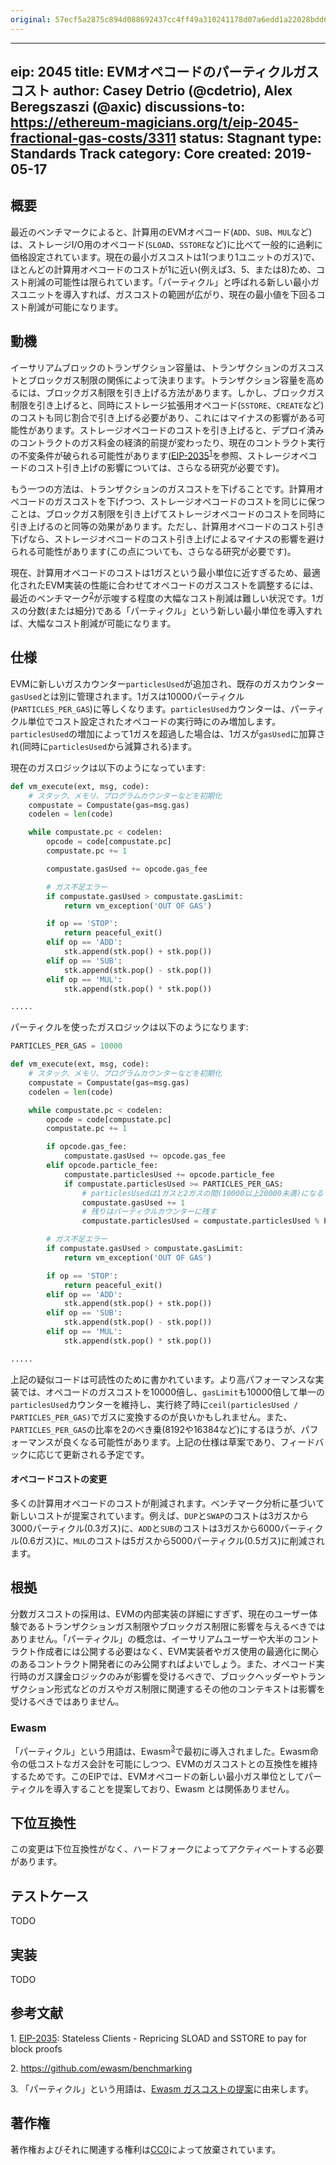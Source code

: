 ```yaml
---
original: 57ecf5a2875c894d088692437cc4ff49a310241178d07a6edd1a22028bdd6194
---
```


---
eip: 2045
title: EVMオペコードのパーティクルガスコスト
author: Casey Detrio (@cdetrio), Alex Beregszaszi (@axic)
discussions-to: https://ethereum-magicians.org/t/eip-2045-fractional-gas-costs/3311
status: Stagnant
type: Standards Track
category: Core
created: 2019-05-17
---

## 概要
最近のベンチマークによると、計算用のEVMオペコード(`ADD`、`SUB`、`MUL`など)は、ストレージI/O用のオペコード(`SLOAD`、`SSTORE`など)に比べて一般的に過剰に価格設定されています。現在の最小ガスコストは1(つまり1ユニットのガス)で、ほとんどの計算用オペコードのコストが1に近い(例えば3、5、または8)ため、コスト削減の可能性は限られています。「パーティクル」と呼ばれる新しい最小ガスユニットを導入すれば、ガスコストの範囲が広がり、現在の最小値を下回るコスト削減が可能になります。

## 動機
イーサリアムブロックのトランザクション容量は、トランザクションのガスコストとブロックガス制限の関係によって決まります。トランザクション容量を高めるには、ブロックガス制限を引き上げる方法があります。しかし、ブロックガス制限を引き上げると、同時にストレージ拡張用オペコード(`SSTORE`、`CREATE`など)のコストも同じ割合で引き上げる必要があり、これにはマイナスの影響がある可能性があります。ストレージオペコードのコストを引き上げると、デプロイ済みのコントラクトのガス料金の経済的前提が変わったり、現在のコントラクト実行の不変条件が破られる可能性があります([EIP-2035](./eip-2035.md)<sup>[1](#eip2035)</sup>を参照、ストレージオペコードのコスト引き上げの影響については、さらなる研究が必要です)。

もう一つの方法は、トランザクションのガスコストを下げることです。計算用オペコードのガスコストを下げつつ、ストレージオペコードのコストを同じに保つことは、ブロックガス制限を引き上げてストレージオペコードのコストを同時に引き上げるのと同等の効果があります。ただし、計算用オペコードのコスト引き下げなら、ストレージオペコードのコスト引き上げによるマイナスの影響を避けられる可能性があります(この点についても、さらなる研究が必要です)。

現在、計算用オペコードのコストは1ガスという最小単位に近すぎるため、最適化されたEVM実装の性能に合わせてオペコードのガスコストを調整するには、最近のベンチマーク<sup>[2](#evmbenchmarks)</sup>が示唆する程度の大幅なコスト削減は難しい状況です。1ガスの分数(または細分)である「パーティクル」という新しい最小単位を導入すれば、大幅なコスト削減が可能になります。

## 仕様
EVMに新しいガスカウンター`particlesUsed`が追加され、既存のガスカウンター`gasUsed`とは別に管理されます。1ガスは10000パーティクル(`PARTICLES_PER_GAS`)に等しくなります。`particlesUsed`カウンターは、パーティクル単位でコスト設定されたオペコードの実行時にのみ増加します。`particlesUsed`の増加によって1ガスを超過した場合は、1ガスが`gasUsed`に加算され(同時に`particlesUsed`から減算される)ます。

現在のガスロジックは以下のようになっています:
```python
def vm_execute(ext, msg, code):
    # スタック、メモリ、プログラムカウンターなどを初期化
    compustate = Compustate(gas=msg.gas)
    codelen = len(code)

    while compustate.pc < codelen:
        opcode = code[compustate.pc]
        compustate.pc += 1

        compustate.gasUsed += opcode.gas_fee

        # ガス不足エラー
        if compustate.gasUsed > compustate.gasLimit:
            return vm_exception('OUT OF GAS')

        if op == 'STOP':
            return peaceful_exit()
        elif op == 'ADD':
            stk.append(stk.pop() + stk.pop())
        elif op == 'SUB':
            stk.append(stk.pop() - stk.pop())
        elif op == 'MUL':
            stk.append(stk.pop() * stk.pop())

.....
```

パーティクルを使ったガスロジックは以下のようになります:
```python
PARTICLES_PER_GAS = 10000

def vm_execute(ext, msg, code):
    # スタック、メモリ、プログラムカウンターなどを初期化
    compustate = Compustate(gas=msg.gas)
    codelen = len(code)

    while compustate.pc < codelen:
        opcode = code[compustate.pc]
        compustate.pc += 1

        if opcode.gas_fee:
            compustate.gasUsed += opcode.gas_fee
        elif opcode.particle_fee:
            compustate.particlesUsed += opcode.particle_fee
            if compustate.particlesUsed >= PARTICLES_PER_GAS:
                # particlesUsedは1ガスと2ガスの間(10000以上20000未満)になる
                compustate.gasUsed += 1
                # 残りはパーティクルカウンターに残す
                compustate.particlesUsed = compustate.particlesUsed % PARTICLES_PER_GAS

        # ガス不足エラー
        if compustate.gasUsed > compustate.gasLimit:
            return vm_exception('OUT OF GAS')

        if op == 'STOP':
            return peaceful_exit()
        elif op == 'ADD':
            stk.append(stk.pop() + stk.pop())
        elif op == 'SUB':
            stk.append(stk.pop() - stk.pop())
        elif op == 'MUL':
            stk.append(stk.pop() * stk.pop())

.....
```

上記の疑似コードは可読性のために書かれています。より高パフォーマンスな実装では、オペコードのガスコストを10000倍し、`gasLimit`も10000倍して単一の`particlesUsed`カウンターを維持し、実行終了時に`ceil(particlesUsed / PARTICLES_PER_GAS)`でガスに変換するのが良いかもしれません。また、`PARTICLES_PER_GAS`の比率を2のべき乗(8192や16384など)にするほうが、パフォーマンスが良くなる可能性があります。上記の仕様は草案であり、フィードバックに応じて更新される予定です。

#### オペコードコストの変更
多くの計算用オペコードのコストが削減されます。ベンチマーク分析に基づいて新しいコストが提案されています。例えば、`DUP`と`SWAP`のコストは3ガスから3000パーティクル(0.3ガス)に、`ADD`と`SUB`のコストは3ガスから6000パーティクル(0.6ガス)に、`MUL`のコストは5ガスから5000パーティクル(0.5ガス)に削減されます。

## 根拠
分数ガスコストの採用は、EVMの内部実装の詳細にすぎず、現在のユーザー体験であるトランザクションガス制限やブロックガス制限に影響を与えるべきではありません。「パーティクル」の概念は、イーサリアムユーザーや大半のコントラクト作成者には公開する必要はなく、EVM実装者やガス使用の最適化に関心のあるコントラクト開発者にのみ公開すればよいでしょう。また、オペコード実行時のガス課金ロジックのみが影響を受けるべきで、ブロックヘッダーやトランザクション形式などのガスやガス制限に関連するその他のコンテキストは影響を受けるべきではありません。

### Ewasm
「パーティクル」という用語は、Ewasm<sup>[3](#particle)</sup>で最初に導入されました。Ewasm命令の低コストなガス会計を可能にしつつ、EVMのガスコストとの互換性を維持するためです。このEIPでは、EVMオペコードの新しい最小ガス単位としてパーティクルを導入することを提案しており、Ewasm とは関係ありません。

## 下位互換性
この変更は下位互換性がなく、ハードフォークによってアクティベートする必要があります。

## テストケース
TODO

## 実装
TODO

## 参考文献
<a name="eip2035">1</a>. [EIP-2035](./eip-2035.md): Stateless Clients - Repricing SLOAD and SSTORE to pay for block proofs

<a name="evmbenchmarks">2</a>. https://github.com/ewasm/benchmarking

<a name="particle">3</a>. 「パーティクル」という用語は、[Ewasm ガスコストの提案](https://github.com/ewasm/design/blob/e77d8e3de42784f40a803a23f58ef06881142d9f/determining_wasm_gas_costs.md)に由来します。

## 著作権
著作権およびそれに関連する権利は[CC0](../LICENSE.md)によって放棄されています。
